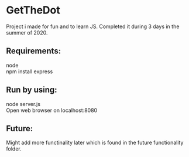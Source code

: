 # GetTheDot
Project i made for fun and to learn JS. Completed it during 3 days in the summer of 2020.

## Requirements:
node  
npm install express

## Run by using:
node server.js  
Open web browser on localhost:8080

## Future:
Might add more functinality later which is found in the future functionality folder.
